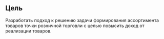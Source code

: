 ## Цель ##
Разработать подход к решению задачи формирования ассортимента товаров точки розничной торговли с целью повысить доход от реализации товаров. 